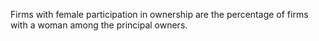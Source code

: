 Firms with female participation in ownership are the percentage of firms with a woman among the principal owners.